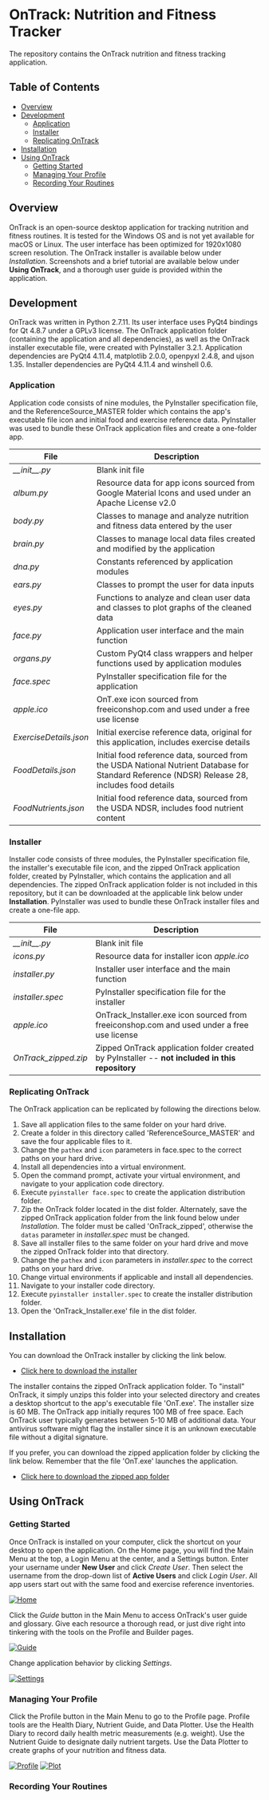 # OnTrack: Nutrition and Fitness Tracker

The repository contains the OnTrack nutrition and fitness tracking application.

## Table of Contents

- [Overview](#overview)
- [Development](#development)
  - [Application](#application)
  - [Installer](#installer)
  - [Replicating OnTrack](#replicating-ontrack)
- [Installation](#installation)
- [Using OnTrack](#using-ontrack)
  - [Getting Started](#getting-started)
  - [Managing Your Profile](#managing-your-profile)
  - [Recording Your Routines](#recording-your-routines)

## Overview

OnTrack is an open-source desktop application for tracking nutrition and fitness routines. It is tested for the Windows OS and is not yet available for macOS or Linux. The user interface has been optimized for 1920x1080 screen resolution. The OnTrack installer is available below under *Installation*. Screenshots and a brief tutorial are available below under **Using OnTrack**, and a thorough user guide is provided within the application.

## Development

OnTrack was written in Python 2.7.11. Its user interface uses PyQt4 bindings for Qt 4.8.7 under a GPLv3 license. The OnTrack application folder (containing the application and all dependencies), as well as the OnTrack installer executable file, were created with PyInstaller 3.2.1. Application dependencies are PyQt4 4.11.4, matplotlib 2.0.0, openpyxl 2.4.8, and ujson 1.35. Installer dependencies are PyQt4 4.11.4 and winshell 0.6.

### Application

Application code consists of nine modules, the PyInstaller specification file, and the ReferenceSource_MASTER folder which contains the app's executable file icon and initial food and exercise reference data. PyInstaller was used to bundle these OnTrack application files and create a one-folder app.

File | Description
--- | ---
*\_\_init\_\_.py* | Blank init file
*album.py* | Resource data for app icons sourced from Google Material Icons and used under an Apache License v2.0
*body.py* | Classes to manage and analyze nutrition and fitness data entered by the user
*brain.py* | Classes to manage local data files created and modified by the application
*dna.py* | Constants referenced by application modules
*ears.py* | Classes to prompt the user for data inputs
*eyes.py* | Functions to analyze and clean user data and classes to plot graphs of the cleaned data
*face.py* | Application user interface and the main function
*organs.py* | Custom PyQt4 class wrappers and helper functions used by application modules
*face.spec* | PyInstaller specification file for the application
*apple.ico* | OnT.exe icon sourced from freeiconshop.com and used under a free use license
*ExerciseDetails.json* | Initial exercise reference data, original for this application, includes exercise details
*FoodDetails.json* | Initial food reference data, sourced from the USDA National Nutrient Database for Standard Reference (NDSR) Release 28, includes food details
*FoodNutrients.json* | Initial food reference data, sourced from the USDA NDSR, includes food nutrient content

### Installer

Installer code consists of three modules, the PyInstaller specification file, the installer's executable file icon, and the zipped OnTrack application folder, created by PyInstaller, which contains the application and all dependencies. The zipped OnTrack application folder is not included in this repository, but it can be downloaded at the applicable link below under **Installation**. PyInstaller was used to bundle these OnTrack installer files and create a one-file app.

File | Description
--- | ---
*\_\_init\_\_.py* | Blank init file
*icons.py* | Resource data for installer icon *apple.ico*
*installer.py* | Installer user interface and the main function
*installer.spec* | PyInstaller specification file for the installer
*apple.ico* | OnTrack_Installer.exe icon sourced from freeiconshop.com and used under a free use license
*OnTrack_zipped.zip* | Zipped OnTrack application folder created by PyInstaller -- **not included in this repository**

### Replicating OnTrack

The OnTrack application can be replicated by following the directions below.
1. Save all application files to the same folder on your hard drive.
2. Create a folder in this directory called 'ReferenceSource_MASTER' and save the four applicable files to it.
3. Change the ```pathex``` and ```icon``` parameters in face.spec to the correct paths on your hard drive.
4. Install all dependencies into a virtual environment.
5. Open the command prompt, activate your virtual environment, and navigate to your application code directory.
6. Execute ```pyinstaller face.spec``` to create the application distribution folder.
7. Zip the OnTrack folder located in the dist folder. Alternately, save the zipped OnTrack application folder from the link found below under *Installation*. The folder must be called 'OnTrack_zipped', otherwise the ```datas``` parameter in *installer.spec* must be changed.
8. Save all installer files to the same folder on your hard drive and move the zipped OnTrack folder into that directory.
10. Change the ```pathex``` and ```icon``` parameters in *installer.spec* to the correct paths on your hard drive.
11. Change virtual environments if applicable and install all dependencies.
12. Navigate to your installer code directory.
13. Execute ```pyinstaller installer.spec``` to create the installer distribution folder.
14. Open the 'OnTrack_Installer.exe' file in the dist folder.

## Installation

You can download the OnTrack installer by clicking the link below.
* [Click here to download the installer](https://dl.dropbox.com/s/x4cdfy4k7sxl0af/OnTrack_Installer.exe?dl=0 "Download OnTrack_Installer.exe")

The installer contains the zipped OnTrack application folder. To "install" OnTrack, it simply unzips this folder into your selected directory and creates a desktop shortcut to the app's executable file 'OnT.exe'. The installer size is 60 MB. The OnTrack app initially requres 100 MB of free space. Each OnTrack user typically generates between 5-10 MB of additional data. Your antivirus software might flag the installer since it is an unknown executable file without a digital signature.

If you prefer, you can download the zipped application folder by clicking the link below. Remember that the file 'OnT.exe' launches the application.
* [Click here to download the zipped app folder](https://dl.dropbox.com/s/i8rxwsm4dgcfxi9/OnTrack_zipped.zip?dl=0 "Download OnTrack_zipped.zip")

## Using OnTrack

### Getting Started

Once OnTrack is installed on your computer, click the shortcut on your desktop to open the application. On the Home page, you will find the Main Menu at the top, a Login Menu at the center, and a Settings button. Enter your username under **New User** and click *Create User*. Then select the username from the drop-down list of **Active Users** and click *Login User*. All app users start out with the same food and exercise reference inventories.

[![Home][Home]][Home]

Click the *Guide* button in the Main Menu to access OnTrack's user guide and glossary. Give each resource a thorough read, or just dive right into tinkering with the tools on the Profile and Builder pages.

[![Guide][Guide]][Guide]

Change application behavior by clicking *Settings*. 

[![Settings][Settings]][Settings]

### Managing Your Profile

Click the Profile button in the Main Menu to go to the Profile page. Profile tools are the Health Diary, Nutrient Guide, and Data Plotter. Use the Health Diary to record daily health metric measurements (e.g. weight). Use the Nutrient Guide to designate daily nutrient targets. Use the Data Plotter to create graphs of your nutrition and fitness data.

[![Profile][Profile]][Profile]
[![Plot][Plot]][Plot]

### Recording Your Routines

[Home]: https://i.imgur.com/dIcIZhi.png "Home Page"
[Settings]: https://i.imgur.com/jEaxGZw.png "Change App Settings"
[Profile]: https://i.imgur.com/z35D7cm.png "Manage Profile Data"
[Plot]: https://i.imgur.com/7Z1OKKk.png "View Data Plots"
[Inventory]: https://i.imgur.com/QoOtg7Q.png "Load Inventories"
[Create]: https://i.imgur.com/GgaWMAl.png "Create Your Build"
[Builder]: https://i.imgur.com/4mbyyQt.png "Modify Your Build"
[View]: https://i.imgur.com/4JP4xm9.png "View Inventory Items"
[Meal]: https://i.imgur.com/AYEANom.png "Add Meals to Your Build"
[Quantities]: https://i.imgur.com/jhZdptE.png "Add Ingredient Quantities to Your Build"
[Sessions]: https://i.imgur.com/Vbhgc9I.png "Add Activity Sessions to Your Build"
[Workout]: https://i.imgur.com/Mw2kJov.png "Add Workouts to Your Build"
[Food]: https://i.imgur.com/keMF7bK.png "Add Food Reference Items"
[Exercise]: https://i.imgur.com/JLFEVn9.png "Add Exercise Reference Items"
[Guide]: https://i.imgur.com/6kdyQRF.png "Read the User Guide"
